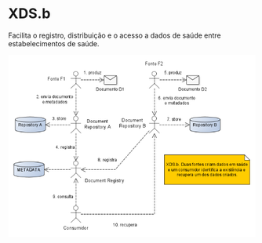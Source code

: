 # XDS.b

Facilita o registro, distribuição e o acesso a dados de saúde
entre estabelecimentos de saúde.

![xds.b](../../static/img/xds.b.png)
